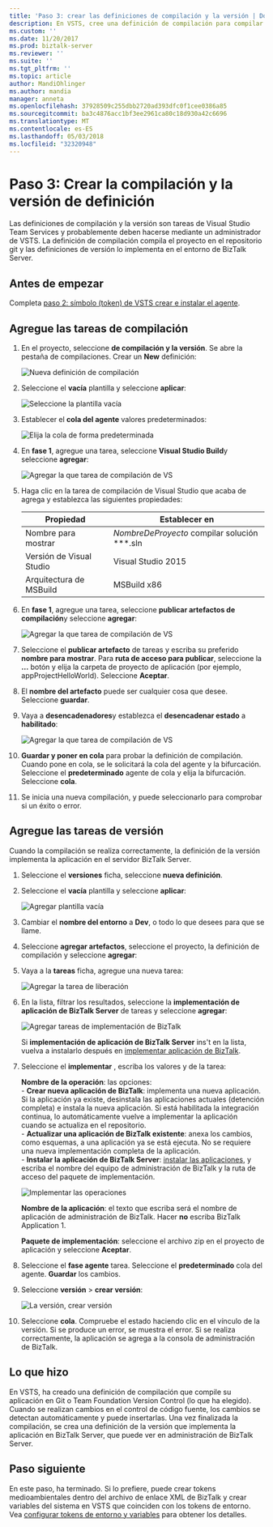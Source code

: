 ```yaml
---
title: 'Paso 3: crear las definiciones de compilación y la versión | Documentos de Microsoft'
description: En VSTS, cree una definición de compilación para compilar los proyectos en el repositorio TFS o git, a continuación, crear una definición de la versión para implementar la aplicación de BizTalk Server
ms.custom: ''
ms.date: 11/20/2017
ms.prod: biztalk-server
ms.reviewer: ''
ms.suite: ''
ms.tgt_pltfrm: ''
ms.topic: article
author: MandiOhlinger
ms.author: mandia
manager: anneta
ms.openlocfilehash: 37928509c255dbb2720ad393dfc0f1cee0386a85
ms.sourcegitcommit: ba3c4876acc1bf3ee2961ca80c18d930a42c6696
ms.translationtype: MT
ms.contentlocale: es-ES
ms.lasthandoff: 05/03/2018
ms.locfileid: "32320948"
---
```

# <a name="step-3-create-the-build-and-release-definition"></a>Paso 3: Crear la compilación y la versión de definición

Las definiciones de compilación y la versión son tareas de Visual Studio Team Services y probablemente deben hacerse mediante un administrador de VSTS. La definición de compilación compila el proyecto en el repositorio git y las definiciones de versión lo implementa en el entorno de BizTalk Server. 

## <a name="before-you-begin"></a>Antes de empezar
Completa [paso 2: símbolo (token) de VSTS crear e instalar el agente](feature-pack-create-vsts-token.md).

## <a name="add-the-build-tasks"></a>Agregue las tareas de compilación
1. En el proyecto, seleccione **de compilación y la versión**. Se abre la pestaña de compilaciones. Crear un **New** definición:

    ![Nueva definición de compilación](../core/media/vsts-new-definition.png)

2. Seleccione el **vacía** plantilla y seleccione **aplicar**:  

    ![Seleccione la plantilla vacía](../core/media/vsts-emtpy-template.png)
 
3. Establecer el **cola del agente** valores predeterminados: 

    ![Elija la cola de forma predeterminada](../core/media/vsts-select-agent-queue.png)

4. En **fase 1**, agregue una tarea, seleccione **Visual Studio Build**y seleccione **agregar**:

    ![Agregar la que tarea de compilación de VS](../core/media/vsts-add-visual-studio-task.png)

5. Haga clic en la tarea de compilación de Visual Studio que acaba de agrega y establezca las siguientes propiedades:  

    | Propiedad | Establecer en |
    | --- | --- | 
    | Nombre para mostrar | *NombreDeProyecto* compilar solución **\*.sln | 
    | Versión de Visual Studio | Visual Studio 2015 | 
    | Arquitectura de MSBuild | MSBuild x86 | 

6. En **fase 1**, agregue una tarea, seleccione **publicar artefactos de compilación**y seleccione **agregar**: 

    ![Agregar la que tarea de compilación de VS](../core/media/vsts-add-publish-build-task.png)

7. Seleccione el **publicar artefacto** de tareas y escriba su preferido **nombre para mostrar**. Para **ruta de acceso para publicar**, seleccione la **...**  botón y elija la carpeta de proyecto de aplicación (por ejemplo, appProjectHelloWorld). Seleccione **Aceptar**.

8. El **nombre del artefacto** puede ser cualquier cosa que desee. Seleccione **guardar**. 

9. Vaya a **desencadenadores**y establezca el **desencadenar estado** a **habilitado**:  

    ![Agregar la que tarea de compilación de VS](../core/media/vsts-continuous-integration.png)

10. **Guardar y poner en cola** para probar la definición de compilación. Cuando pone en cola, se le solicitará la cola del agente y la bifurcación. Seleccione el **predeterminado** agente de cola y elija la bifurcación. Seleccione **cola**.  

11. Se inicia una nueva compilación, y puede seleccionarlo para comprobar si un éxito o error. 

## <a name="add-the-release-tasks"></a>Agregue las tareas de versión

Cuando la compilación se realiza correctamente, la definición de la versión implementa la aplicación en el servidor BizTalk Server. 

1. Seleccione el **versiones** ficha, seleccione **nueva definición**. 

2. Seleccione el **vacía** plantilla y seleccione **aplicar**:

    ![Agregar plantilla vacía](../core/media/vsts-empty-release-template.png)

3. Cambiar el **nombre del entorno** a **Dev**, o todo lo que desees para que se llame. 

4. Seleccione **agregar artefactos**, seleccione el proyecto, la definición de compilación y seleccione **agregar**: 

5. Vaya a la **tareas** ficha, agregue una nueva tarea: 

    ![Agregar la tarea de liberación](../core/media/vsts-new-release-tasks.png)

6. En la lista, filtrar los resultados, seleccione la **implementación de aplicación de BizTalk Server** de tareas y seleccione **agregar**:  

    ![Agregar tareas de implementación de BizTalk](../core/media/vsts-biztalk-application-deployment-task.png)

    Si **implementación de aplicación de BizTalk Server** ins't en la lista, vuelva a instalarlo después en [implementar aplicación de BizTalk](https://marketplace.visualstudio.com/items?itemName=ms-biztalk.deploy-biztalk-application).

7. Seleccione el **implementar** , escriba los valores y de la tarea: 

    **Nombre de la operación**: las opciones:   
        - **Crear nueva aplicación de BizTalk**: implementa una nueva aplicación. Si la aplicación ya existe, desinstala las aplicaciones actuales (detención completa) e instala la nueva aplicación. Si está habilitada la integración continua, lo automáticamente vuelve a implementar la aplicación cuando se actualiza en el repositorio.   
        - **Actualizar una aplicación de BizTalk existente**: anexa los cambios, como esquemas, a una aplicación ya se está ejecuta. No se requiere una nueva implementación completa de la aplicación.  
        - **Instalar la aplicación de BizTalk Server**: [instalar las aplicaciones](../core/how-to-install-a-biztalk-application.md), y escriba el nombre del equipo de administración de BizTalk y la ruta de acceso del paquete de implementación.  

     ![Implementar las operaciones](../core/media/vsts-deploy-operations.png)

    **Nombre de la aplicación**: el texto que escriba será el nombre de aplicación de administración de BizTalk. Hacer **no** escriba BizTalk Application 1.

    **Paquete de implementación**: seleccione el archivo zip en el proyecto de aplicación y seleccione **Aceptar**. 

8. Seleccione el **fase agente** tarea. Seleccione el **predeterminado** cola del agente. **Guardar** los cambios.

9. Seleccione **versión** > **crear versión**:  

    ![La versión, crear versión](../core/media/vsts-create-release.png)

10. Seleccione **cola**. Compruebe el estado haciendo clic en el vínculo de la versión. Si se produce un error, se muestra el error. Si se realiza correctamente, la aplicación se agrega a la consola de administración de BizTalk. 

## <a name="what-you-did"></a>Lo que hizo

En VSTS, ha creado una definición de compilación que compile su aplicación en Git o Team Foundation Version Control (lo que ha elegido). Cuando se realizan cambios en el control de código fuente, los cambios se detectan automáticamente y puede insertarlas. Una vez finalizada la compilación, se crea una definición de la versión que implementa la aplicación en BizTalk Server, que puede ver en administración de BizTalk Server. 

## <a name="next-step"></a>Paso siguiente
En este paso, ha terminado. Si lo prefiere, puede crear tokens medioambientales dentro del archivo de enlace XML de BizTalk y crear variables del sistema en VSTS que coinciden con los tokens de entorno. Vea [configurar tokens de entorno y variables](configure-environmental-tokens-and-variables-for-automatic-deployment.md) para obtener los detalles. 
